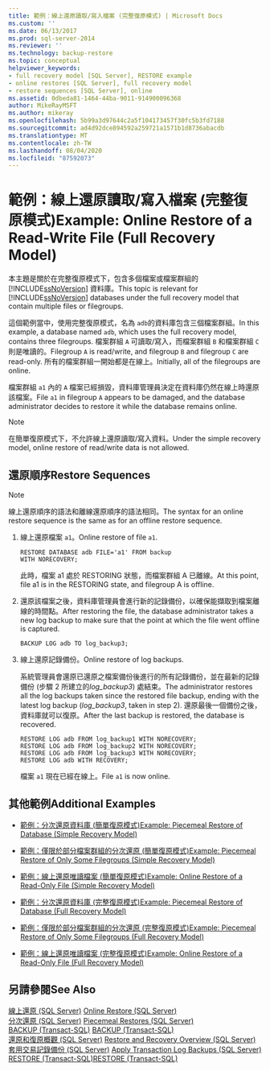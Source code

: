 ```yaml
---
title: 範例：線上還原讀取/寫入檔案 (完整復原模式) | Microsoft Docs
ms.custom: ''
ms.date: 06/13/2017
ms.prod: sql-server-2014
ms.reviewer: ''
ms.technology: backup-restore
ms.topic: conceptual
helpviewer_keywords:
- full recovery model [SQL Server], RESTORE example
- online restores [SQL Server], full recovery model
- restore sequences [SQL Server], online
ms.assetid: 0dbeda81-1464-44ba-9011-914900096368
author: MikeRayMSFT
ms.author: mikeray
ms.openlocfilehash: 5b99a3d97644c2a5f104173457f30fc5b3fd7188
ms.sourcegitcommit: ad4d92dce894592a259721a1571b1d8736abacdb
ms.translationtype: MT
ms.contentlocale: zh-TW
ms.lasthandoff: 08/04/2020
ms.locfileid: "87592073"
---
```

# <a name="example-online-restore-of-a-read-write-file-full-recovery-model"></a><span data-ttu-id="82558-102">範例：線上還原讀取/寫入檔案 (完整復原模式)</span><span class="sxs-lookup"><span data-stu-id="82558-102">Example: Online Restore of a Read-Write File (Full Recovery Model)</span></span>
  <span data-ttu-id="82558-103">本主題是關於在完整復原模式下，包含多個檔案或檔案群組的 [!INCLUDE[ssNoVersion](../../includes/ssnoversion-md.md)] 資料庫。</span><span class="sxs-lookup"><span data-stu-id="82558-103">This topic is relevant for [!INCLUDE[ssNoVersion](../../includes/ssnoversion-md.md)] databases under the full recovery model that contain multiple files or filegroups.</span></span>  
  
 <span data-ttu-id="82558-104">這個範例當中，使用完整復原模式，名為 `adb`的資料庫包含三個檔案群組。</span><span class="sxs-lookup"><span data-stu-id="82558-104">In this example, a database named `adb`, which uses the full recovery model, contains three filegroups.</span></span> <span data-ttu-id="82558-105">檔案群組 `A` 可讀取/寫入，而檔案群組 `B` 和檔案群組 `C` 則是唯讀的。</span><span class="sxs-lookup"><span data-stu-id="82558-105">Filegroup `A` is read/write, and filegroup `B` and filegroup `C` are read-only.</span></span> <span data-ttu-id="82558-106">所有的檔案群組一開始都是在線上。</span><span class="sxs-lookup"><span data-stu-id="82558-106">Initially, all of the filegroups are online.</span></span>  
  
 <span data-ttu-id="82558-107">檔案群組 `a1` 內的 `A` 檔案已經損毀，資料庫管理員決定在資料庫仍然在線上時還原該檔案。</span><span class="sxs-lookup"><span data-stu-id="82558-107">File `a1` in filegroup `A` appears to be damaged, and the database administrator decides to restore it while the database remains online.</span></span>  
  
> [!NOTE]  
>  <span data-ttu-id="82558-108">在簡單復原模式下，不允許線上還原讀取/寫入資料。</span><span class="sxs-lookup"><span data-stu-id="82558-108">Under the simple recovery model, online restore of read/write data is not allowed.</span></span>  
  
## <a name="restore-sequences"></a><span data-ttu-id="82558-109">還原順序</span><span class="sxs-lookup"><span data-stu-id="82558-109">Restore Sequences</span></span>  
  
> [!NOTE]  
>  <span data-ttu-id="82558-110">線上還原順序的語法和離線還原順序的語法相同。</span><span class="sxs-lookup"><span data-stu-id="82558-110">The syntax for an online restore sequence is the same as for an offline restore sequence.</span></span>  
  
1.  <span data-ttu-id="82558-111">線上還原檔案 `a1`。</span><span class="sxs-lookup"><span data-stu-id="82558-111">Online restore of file `a1`.</span></span>  
  
    ```  
    RESTORE DATABASE adb FILE='a1' FROM backup   
    WITH NORECOVERY;  
    ```  
  
     <span data-ttu-id="82558-112">此時，檔案 a1 處於 RESTORING 狀態，而檔案群組 A 已離線。</span><span class="sxs-lookup"><span data-stu-id="82558-112">At this point, file a1 is in the RESTORING state, and filegroup A is offline.</span></span>  
  
2.  <span data-ttu-id="82558-113">還原該檔案之後，資料庫管理員會進行新的記錄備份，以確保能擷取到檔案離線的時間點。</span><span class="sxs-lookup"><span data-stu-id="82558-113">After restoring the file, the database administrator takes a new log backup to make sure that the point at which the file went offline is captured.</span></span>  
  
    ```  
    BACKUP LOG adb TO log_backup3;   
    ```  
  
3.  <span data-ttu-id="82558-114">線上還原記錄備份。</span><span class="sxs-lookup"><span data-stu-id="82558-114">Online restore of log backups.</span></span>  
  
     <span data-ttu-id="82558-115">系統管理員會還原已還原之檔案備份後進行的所有記錄備份，並在最新的記錄備份 (步驟 2 所建立的*log_backup3*) 處結束。</span><span class="sxs-lookup"><span data-stu-id="82558-115">The administrator restores all the log backups taken since the restored file backup, ending with the latest log backup (*log_backup3*, taken in step 2).</span></span> <span data-ttu-id="82558-116">還原最後一個備份之後，資料庫就可以復原。</span><span class="sxs-lookup"><span data-stu-id="82558-116">After the last backup is restored, the database is recovered.</span></span>  
  
    ```  
    RESTORE LOG adb FROM log_backup1 WITH NORECOVERY;  
    RESTORE LOG adb FROM log_backup2 WITH NORECOVERY;  
    RESTORE LOG adb FROM log_backup3 WITH NORECOVERY;  
    RESTORE LOG adb WITH RECOVERY;  
    ```  
  
     <span data-ttu-id="82558-117">檔案 `a1` 現在已經在線上。</span><span class="sxs-lookup"><span data-stu-id="82558-117">File `a1` is now online.</span></span>  
  
## <a name="additional-examples"></a><span data-ttu-id="82558-118">其他範例</span><span class="sxs-lookup"><span data-stu-id="82558-118">Additional Examples</span></span>  
  
-   [<span data-ttu-id="82558-119">範例：分次還原資料庫 &#40;簡單復原模式&#41;</span><span class="sxs-lookup"><span data-stu-id="82558-119">Example: Piecemeal Restore of Database &#40;Simple Recovery Model&#41;</span></span>](example-piecemeal-restore-of-database-simple-recovery-model.md)  
  
-   [<span data-ttu-id="82558-120">範例：僅限於部分檔案群組的分次還原 &#40;簡單復原模式&#41;</span><span class="sxs-lookup"><span data-stu-id="82558-120">Example: Piecemeal Restore of Only Some Filegroups &#40;Simple Recovery Model&#41;</span></span>](example-piecemeal-restore-of-only-some-filegroups-simple-recovery-model.md)  
  
-   [<span data-ttu-id="82558-121">範例：線上還原唯讀檔案 &#40;簡單復原模式&#41;</span><span class="sxs-lookup"><span data-stu-id="82558-121">Example: Online Restore of a Read-Only File &#40;Simple Recovery Model&#41;</span></span>](example-online-restore-of-a-read-only-file-simple-recovery-model.md)  
  
-   [<span data-ttu-id="82558-122">範例：分次還原資料庫 &#40;完整復原模式&#41;</span><span class="sxs-lookup"><span data-stu-id="82558-122">Example: Piecemeal Restore of Database &#40;Full Recovery Model&#41;</span></span>](example-piecemeal-restore-of-database-full-recovery-model.md)  
  
-   [<span data-ttu-id="82558-123">範例：僅限於部分檔案群組的分次還原 &#40;完整復原模式&#41;</span><span class="sxs-lookup"><span data-stu-id="82558-123">Example: Piecemeal Restore of Only Some Filegroups &#40;Full Recovery Model&#41;</span></span>](example-piecemeal-restore-of-only-some-filegroups-full-recovery-model.md)  
  
-   [<span data-ttu-id="82558-124">範例：線上還原唯讀檔案 &#40;完整復原模式&#41;</span><span class="sxs-lookup"><span data-stu-id="82558-124">Example: Online Restore of a Read-Only File &#40;Full Recovery Model&#41;</span></span>](example-online-restore-of-a-read-only-file-full-recovery-model.md)  
  
## <a name="see-also"></a><span data-ttu-id="82558-125">另請參閱</span><span class="sxs-lookup"><span data-stu-id="82558-125">See Also</span></span>  
 <span data-ttu-id="82558-126">[線上還原 &#40;SQL Server&#41;](online-restore-sql-server.md) </span><span class="sxs-lookup"><span data-stu-id="82558-126">[Online Restore &#40;SQL Server&#41;](online-restore-sql-server.md) </span></span>  
 <span data-ttu-id="82558-127">[分次還原 &#40;SQL Server&#41;](piecemeal-restores-sql-server.md) </span><span class="sxs-lookup"><span data-stu-id="82558-127">[Piecemeal Restores &#40;SQL Server&#41;](piecemeal-restores-sql-server.md) </span></span>  
 <span data-ttu-id="82558-128">[BACKUP &#40;Transact-SQL&#41;](/sql/t-sql/statements/backup-transact-sql) </span><span class="sxs-lookup"><span data-stu-id="82558-128">[BACKUP &#40;Transact-SQL&#41;](/sql/t-sql/statements/backup-transact-sql) </span></span>  
 <span data-ttu-id="82558-129">[還原和復原概觀 &#40;SQL Server&#41;](restore-and-recovery-overview-sql-server.md) </span><span class="sxs-lookup"><span data-stu-id="82558-129">[Restore and Recovery Overview &#40;SQL Server&#41;](restore-and-recovery-overview-sql-server.md) </span></span>  
 <span data-ttu-id="82558-130">[套用交易記錄備份 &#40;SQL Server&#41;](transaction-log-backups-sql-server.md) </span><span class="sxs-lookup"><span data-stu-id="82558-130">[Apply Transaction Log Backups &#40;SQL Server&#41;](transaction-log-backups-sql-server.md) </span></span>  
 [<span data-ttu-id="82558-131">RESTORE &#40;Transact-SQL&#41;</span><span class="sxs-lookup"><span data-stu-id="82558-131">RESTORE &#40;Transact-SQL&#41;</span></span>](/sql/t-sql/statements/restore-statements-transact-sql)  
  
  
